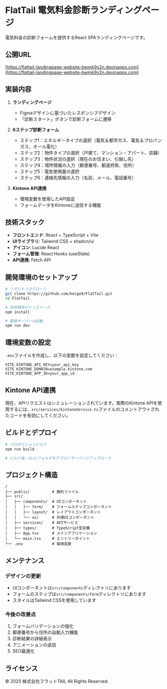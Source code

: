 # FlatTail 電気料金診断ランディングページ

電気料金の診断フォームを提供するReact SPAランディングページです。

## 公開URL

[https://flattail-landingpage-website-bwmk9y2n.devinapps.com](https://flattail-landingpage-website-bwmk9y2n.devinapps.com)

## 実装内容

1. **ランディングページ**
   - Figmaデザインに基づいたレスポンシブデザイン
   - 「診断スタート」ボタンで診断フォームに遷移

2. **6ステップ診断フォーム**
   - ステップ1：エネルギータイプの選択（電気＆都市ガス、電気＆プロパンガス、オール電化）
   - ステップ2：物件タイプの選択（戸建て、マンション・アパート、店舗）
   - ステップ3：物件状況の選択（現在のお住まい、引越し先）
   - ステップ4：場所情報の入力（郵便番号、都道府県、住所）
   - ステップ5：電気使用量の選択
   - ステップ6：連絡先情報の入力（名前、メール、電話番号）

3. **Kintone API連携**
   - 環境変数を使用したAPI設定
   - フォームデータをKintoneに送信する機能

## 技術スタック

- **フロントエンド**: React + TypeScript + Vite
- **UIライブラリ**: Tailwind CSS + shadcn/ui
- **アイコン**: Lucide React
- **フォーム管理**: React Hooks (useState)
- **API連携**: Fetch API

## 開発環境のセットアップ

```bash
# リポジトリのクローン
git clone https://github.com/keigo9/FlatTail.git
cd FlatTail

# 依存関係のインストール
npm install

# 開発サーバーの起動
npm run dev
```

## 環境変数の設定

`.env`ファイルを作成し、以下の変数を設定してください：

```
VITE_KINTONE_API_KEY=your_api_key
VITE_KINTONE_DOMAIN=example.kintone.com
VITE_KINTONE_APP_ID=your_app_id
```

## Kintone API連携

現在、APIリクエストはシミュレーションされています。実際のKintone APIを使用するには、`src/services/kintoneService.ts`ファイルのコメントアウトされたコードを有効にしてください。

## ビルドとデプロイ

```bash
# プロダクションビルド
npm run build

# ビルド後、distフォルダをデプロイサーバーにアップロード
```

## プロジェクト構造

```
/
├── public/          # 静的ファイル
├── src/
│   ├── components/  # UIコンポーネント
│   │   ├── form/    # フォームステップコンポーネント
│   │   ├── layout/  # レイアウトコンポーネント
│   │   └── ui/      # 共通UIコンポーネント
│   ├── services/    # APIサービス
│   ├── types/       # TypeScript型定義
│   ├── App.tsx      # メインアプリケーション
│   └── main.tsx     # エントリーポイント
└── .env             # 環境変数
```

## メンテナンス

### デザインの更新

- UIコンポーネントは`src/components`ディレクトリにあります
- フォームのステップは`src/components/form`ディレクトリにあります
- スタイルはTailwind CSSを使用しています

### 今後の改善点

1. フォームバリデーションの強化
2. 郵便番号から住所の自動入力機能
3. 診断結果の詳細表示
4. アニメーションの追加
5. SEO最適化

## ライセンス

© 2025 株式会社フラットTAIL All Rights Reserved.
